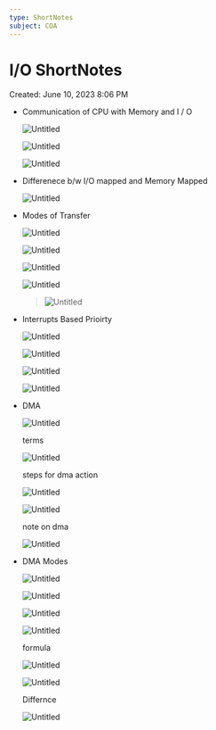 ```yaml
---
type: ShortNotes
subject: COA
---
```

# I/O ShortNotes

Created: June 10, 2023 8:06 PM

- Communication  of CPU with Memory and I / O
    
    ![Untitled](Untitled%2025.png)
    
    ![Untitled](Untitled%201%203.png)
    
    ![Untitled](Untitled%202%203.png)
    
- Differenece b/w I/O mapped and Memory Mapped
    
    ![Untitled](Untitled%203%202.png)
    
- Modes of Transfer
    
    ![Untitled](Untitled%204%201.png)
    
    ![Untitled](Untitled%205%201.png)
    
    ![Untitled](Revision/Notes%20Revision/media/Untitled%206.png)
    
    ![Untitled](Revision/Notes%20Revision/media/Untitled%207.png)
    
    > 
    > 
    > 
    > ![Untitled](Revision/Notes%20Revision/media/Untitled%208.png)
    > 
- Interrupts Based Prioirty
    
    ![Untitled](Revision/Notes%20Revision/media/Untitled%209.png)
    
    ![Untitled](Revision/Notes%20Revision/media/Untitled%2010.png)
    
    ![Untitled](Revision/Notes%20Revision/media/Untitled%2011.png)
    
    ![Untitled](Revision/Notes%20Revision/media/Untitled%2012.png)
    
- DMA
    
    ![Untitled](Revision/Notes%20Revision/media/Untitled%2013.png)
    
    terms
    
    ![Untitled](Revision/Notes%20Revision/media/Untitled%2014.png)
    
    steps for dma action
    
    ![Untitled](Revision/Notes%20Revision/media/Untitled%2015.png)
    
    ![Untitled](Untitled%2016.png)
    
    note on dma
    
    ![Untitled](Untitled%2017.png)
    
- DMA Modes
    
    ![Untitled](Untitled%2018.png)
    
    ![Untitled](Untitled%2019.png)
    
    ![Untitled](Untitled%2020.png)
    
    ![Untitled](Untitled%2021.png)
    
    formula 
    
    ![Untitled](Untitled%2022.png)
    
    ![Untitled](Untitled%2023.png)
    
    Differnce
    
    ![Untitled](Untitled%2024.png)